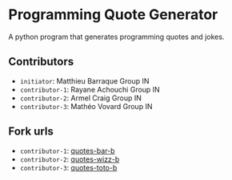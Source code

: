 # Programming Quote Generator

A python program that generates programming quotes and jokes.

## Contributors
- `initiator`: Matthieu Barraque Group IN
- `contributor-1`: Rayane Achouchi Group IN
- `contributor-2`: Armel Craig Group IN
- `contributor-3`: Mathéo Vovard Group IN 

## Fork urls
- `contributor-1`: [quotes-bar-b](url-1)
- `contributor-2`: [quotes-wizz-b](url-2)
- `contributor-3`: [quotes-toto-b](url-3)